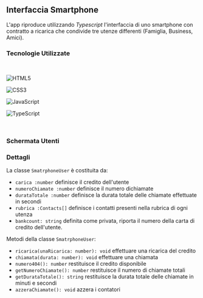 ## Interfaccia Smartphone

L'app riproduce  utilizzando *Typescript* l'interfaccia di uno smartphone con contratto a ricarica che condivide tre utenze differenti (Famiglia, Business, Amici).

### Tecnologie Utilizzate

<br>

![HTML5](https://img.shields.io/badge/html5-%23E34F26.svg?style=for-the-badge&logo=html5&logoColor=white)

![CSS3](https://img.shields.io/badge/css3-%231572B6.svg?style=for-the-badge&logo=css3&logoColor=white)

![JavaScript](https://img.shields.io/badge/javascript-%23323330.svg?style=for-the-badge&logo=javascript&logoColor=%23F7DF1E)

![TypeScript](https://img.shields.io/badge/typescript-%23007ACC.svg?style=for-the-badge&logo=typescript&logoColor=white)

<br>

### Schermata Utenti



### Dettagli 

La classe <code>SmatrphoneUser</code> è costituita da:

- <code>carica :number</code>  definisce il credito dell'utente
- <code>numeroChiamate :number</code>  definisce il numero dichiamate
- <code>durataTotale :number</code> definisce la durata totale delle chiamate effettuate in secondi
- <code>rubrica :Contacts[]</code> definisce i contatti presenti nella rubrica di ogni utenza
- <code>bankcount: string</code> definita come privata, riporta il numero della carta di credito dell'utente.

Metodi della classe <code>SmatrphoneUser</code>:

- <code>ricarica(unaRicarica: number): void</code> effettuare una ricarica del credito
- <code>chiamata(durata: number): void</code> effettuare una chiamata
- <code>numero404(): number</code> restituisce il credito disponibile
- <code>getNumeroChiamate(): number</code> restituisce il numero di chiamate totali
- <code>getDurataTotale(): string</code> restituisce la durata totale delle chiamate in minuti e secondi
- <code>azzeraChiamate(): void</code> azzera i contatori



